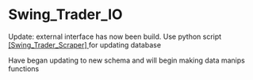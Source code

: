 # Swing_Trader_IO

Update:
external interface has now been build.
Use python script [ [Swing_Trader_Scraper] ](https://github.com/alpha-cs/Swing_Trader_Scraper) for updating database

Have began updating to new schema and will begin making data manips functions
